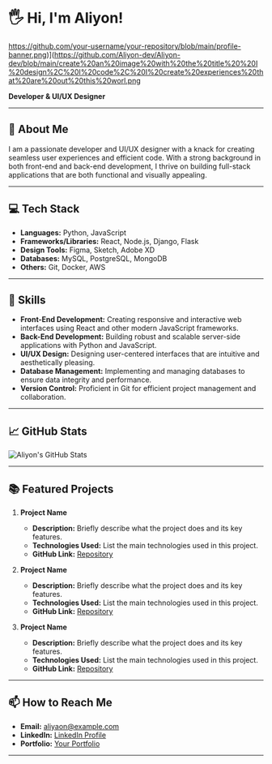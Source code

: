 
# 🖐️ Hi, I'm Aliyon!
https://github.com/your-username/your-repository/blob/main/profile-banner.png)](https://github.com/Aliyon-dev/Aliyon-dev/blob/main/create%20an%20image%20with%20the%20title%20%20I%20design%2C%20I%20code%2C%20I%20create%20experiences%20that%20are%20out%20this%20worl.png


**Developer & UI/UX Designer**

---

## 🚀 About Me
I am a passionate developer and UI/UX designer with a knack for creating seamless user experiences and efficient code. With a strong background in both front-end and back-end development, I thrive on building full-stack applications that are both functional and visually appealing.

---

## 💻 Tech Stack
- **Languages:** Python, JavaScript
- **Frameworks/Libraries:** React, Node.js, Django, Flask
- **Design Tools:** Figma, Sketch, Adobe XD
- **Databases:** MySQL, PostgreSQL, MongoDB
- **Others:** Git, Docker, AWS

---

## 🌟 Skills
- **Front-End Development:** Creating responsive and interactive web interfaces using React and other modern JavaScript frameworks.
- **Back-End Development:** Building robust and scalable server-side applications with Python and JavaScript.
- **UI/UX Design:** Designing user-centered interfaces that are intuitive and aesthetically pleasing.
- **Database Management:** Implementing and managing databases to ensure data integrity and performance.
- **Version Control:** Proficient in Git for efficient project management and collaboration.

---

## 📈 GitHub Stats
![Aliyon's GitHub Stats](https://github-readme-stats.vercel.app/api?username=aliyon-dev&show_icons=true&theme=radical)

---

## 📚 Featured Projects

1. **Project Name**
   - **Description:** Briefly describe what the project does and its key features.
   - **Technologies Used:** List the main technologies used in this project.
   - **GitHub Link:** [Repository](https://github.com/your-username/project-repo)

2. **Project Name**
   - **Description:** Briefly describe what the project does and its key features.
   - **Technologies Used:** List the main technologies used in this project.
   - **GitHub Link:** [Repository](https://github.com/your-username/project-repo)

3. **Project Name**
   - **Description:** Briefly describe what the project does and its key features.
   - **Technologies Used:** List the main technologies used in this project.
   - **GitHub Link:** [Repository](https://github.com/your-username/project-repo)

---

## 📫 How to Reach Me
- **Email:** aliyaon@example.com
- **LinkedIn:** [LinkedIn Profile](https://www.linkedin.com/in/your-profile)
- **Portfolio:** [Your Portfolio](https://your-portfolio.com)

---

